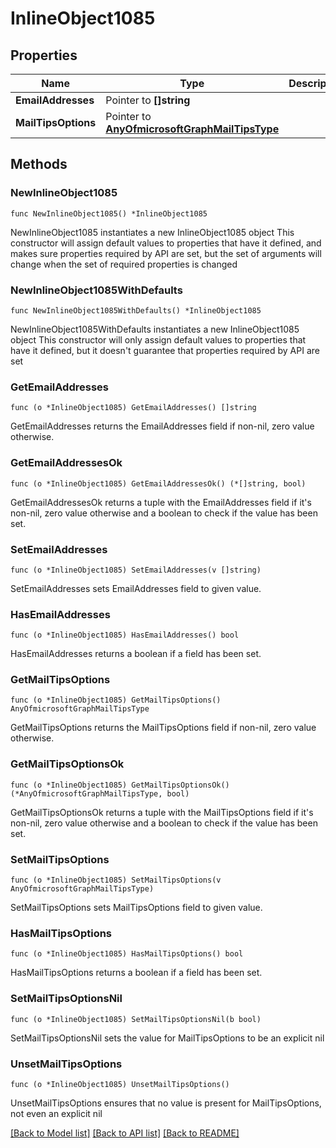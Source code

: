 # InlineObject1085

## Properties

Name | Type | Description | Notes
------------ | ------------- | ------------- | -------------
**EmailAddresses** | Pointer to **[]string** |  | [optional] 
**MailTipsOptions** | Pointer to [**AnyOfmicrosoftGraphMailTipsType**](anyOf&lt;microsoft.graph.mailTipsType&gt;.md) |  | [optional] 

## Methods

### NewInlineObject1085

`func NewInlineObject1085() *InlineObject1085`

NewInlineObject1085 instantiates a new InlineObject1085 object
This constructor will assign default values to properties that have it defined,
and makes sure properties required by API are set, but the set of arguments
will change when the set of required properties is changed

### NewInlineObject1085WithDefaults

`func NewInlineObject1085WithDefaults() *InlineObject1085`

NewInlineObject1085WithDefaults instantiates a new InlineObject1085 object
This constructor will only assign default values to properties that have it defined,
but it doesn't guarantee that properties required by API are set

### GetEmailAddresses

`func (o *InlineObject1085) GetEmailAddresses() []string`

GetEmailAddresses returns the EmailAddresses field if non-nil, zero value otherwise.

### GetEmailAddressesOk

`func (o *InlineObject1085) GetEmailAddressesOk() (*[]string, bool)`

GetEmailAddressesOk returns a tuple with the EmailAddresses field if it's non-nil, zero value otherwise
and a boolean to check if the value has been set.

### SetEmailAddresses

`func (o *InlineObject1085) SetEmailAddresses(v []string)`

SetEmailAddresses sets EmailAddresses field to given value.

### HasEmailAddresses

`func (o *InlineObject1085) HasEmailAddresses() bool`

HasEmailAddresses returns a boolean if a field has been set.

### GetMailTipsOptions

`func (o *InlineObject1085) GetMailTipsOptions() AnyOfmicrosoftGraphMailTipsType`

GetMailTipsOptions returns the MailTipsOptions field if non-nil, zero value otherwise.

### GetMailTipsOptionsOk

`func (o *InlineObject1085) GetMailTipsOptionsOk() (*AnyOfmicrosoftGraphMailTipsType, bool)`

GetMailTipsOptionsOk returns a tuple with the MailTipsOptions field if it's non-nil, zero value otherwise
and a boolean to check if the value has been set.

### SetMailTipsOptions

`func (o *InlineObject1085) SetMailTipsOptions(v AnyOfmicrosoftGraphMailTipsType)`

SetMailTipsOptions sets MailTipsOptions field to given value.

### HasMailTipsOptions

`func (o *InlineObject1085) HasMailTipsOptions() bool`

HasMailTipsOptions returns a boolean if a field has been set.

### SetMailTipsOptionsNil

`func (o *InlineObject1085) SetMailTipsOptionsNil(b bool)`

 SetMailTipsOptionsNil sets the value for MailTipsOptions to be an explicit nil

### UnsetMailTipsOptions
`func (o *InlineObject1085) UnsetMailTipsOptions()`

UnsetMailTipsOptions ensures that no value is present for MailTipsOptions, not even an explicit nil

[[Back to Model list]](../README.md#documentation-for-models) [[Back to API list]](../README.md#documentation-for-api-endpoints) [[Back to README]](../README.md)


